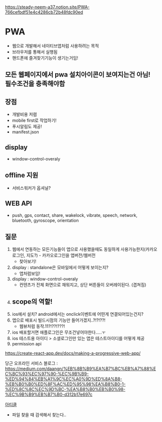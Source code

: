 https://steady-neem-a37.notion.site/PWA-766cefbdf51e4c4286cb72b48fdc90ed

# PWA

- 웹으로 개발해서 네이티브앱처럼 사용하려는 목적
- 브라우저를 통해서 실행됨
- 핸드폰에 즐겨찾기기능이 생기는거임!

## 모든 웹페이지에서 pwa 설치아이콘이 보여지는건 아님! 필수조건을 충족해야함

## 장점

- 개발비용 저렴
- mobile first로 작업하기!
- 푸시알림도 제공!
- manifest.json

## display

- window-control-overaly

## offline 지원

- 서비스워커가 옵셔널?

## WEB API

- push, gps, contact, share, wakelock, vibrate, speech, network, bluetooth, gyroscope, orientation

## 질문

1. 웹에서 연동하는 모든기능들이 앱으로 사용했을때도 동일하게 사용가능한지(카카오로그인, 지도?) - 카카오로그인을 앱버전/웹버전
   - 찾아보기!
2. display : standalone은 모바일에서 어떻게 보이는지?
   - 앱처럼보임!
3. display : window-control-overaly
   - 컨텐츠가 전체 화면으로 채워지고, 상단 버튼들이 오버레이된다. (겹쳐짐)
4. scope의 역할!
   -
5. ios에서 설치? android에서는 onclick이벤트에 어떤게 연결되어있는건지?
6. 앱으로 배포시 빌드시점의 기능만 들어가겠지..?!?!??!
   - 웹뷰처럼 동작.11?!??!???!
7. ios 배포할거면 애플로그인은 무조건넣어야한다.....ㅜ
8. ios 테스트용 아이디 > 소셜로그인만 있는 앱은 테스트아이디를 어떻게 제공
9. permission api

https://create-react-app.dev/docs/making-a-progressive-web-app/

당근 오프라인 서비스 블로그 : https://medium.com/daangn/%EB%8B%B9%EA%B7%BC%EB%A7%88%EC%BC%93%EC%97%90-%EC%9B%B9-%ED%94%84%EB%A1%9C%EC%A0%9D%ED%8A%B8-%EB%B0%B0%ED%8F%AC%ED%95%98%EA%B8%B0-1-%ED%8C%8C%EC%9D%BC-%EA%B8%B0%EB%B0%98-%EC%9B%B9%EB%B7%B0-d312b17e697c

[아티클](https://emewjin.github.io/feature-sliced-design/)

- 파일 찾을 때 검색해서 찾는다..
